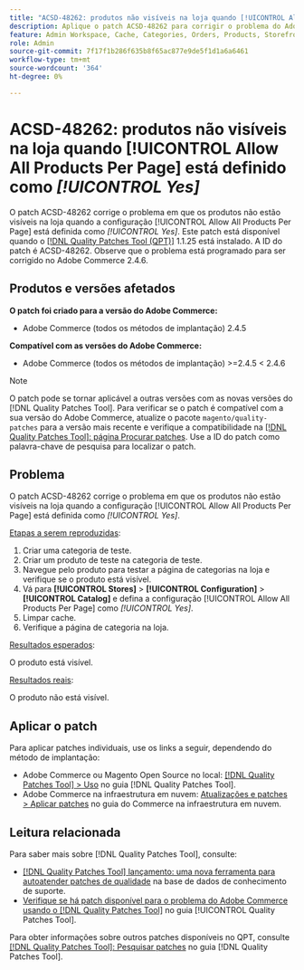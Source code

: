```yaml
---
title: "ACSD-48262: produtos não visíveis na loja quando [!UICONTROL Allow All Products Per Page] está definido como [!UICONTROL Yes]"
description: Aplique o patch ACSD-48262 para corrigir o problema do Adobe Commerce em que os produtos não estão visíveis na loja quando a configuração [!UICONTROL Allow All Products Per Page] está definida como [!UICONTROL Yes].
feature: Admin Workspace, Cache, Categories, Orders, Products, Storefront
role: Admin
source-git-commit: 7f17f1b286f635b8f65ac877e9de5f1d1a6a6461
workflow-type: tm+mt
source-wordcount: '364'
ht-degree: 0%

---
```


# ACSD-48262: produtos não visíveis na loja quando [!UICONTROL Allow All Products Per Page] está definido como *[!UICONTROL Yes]*

O patch ACSD-48262 corrige o problema em que os produtos não estão visíveis na loja quando a configuração [!UICONTROL Allow All Products Per Page] está definida como *[!UICONTROL Yes]*. Este patch está disponível quando o [[!DNL Quality Patches Tool (QPT)]](https://experienceleague.adobe.com/en/docs/commerce-knowledge-base/kb/announcements/commerce-announcements/magento-quality-patches-released-new-tool-to-self-serve-quality-patches) 1.1.25 está instalado. A ID do patch é ACSD-48262. Observe que o problema está programado para ser corrigido no Adobe Commerce 2.4.6.

## Produtos e versões afetados

**O patch foi criado para a versão do Adobe Commerce:**

* Adobe Commerce (todos os métodos de implantação) 2.4.5

**Compatível com as versões do Adobe Commerce:**

* Adobe Commerce (todos os métodos de implantação) >=2.4.5 &lt; 2.4.6

>[!NOTE]
>
>O patch pode se tornar aplicável a outras versões com as novas versões do [!DNL Quality Patches Tool]. Para verificar se o patch é compatível com a sua versão do Adobe Commerce, atualize o pacote `magento/quality-patches` para a versão mais recente e verifique a compatibilidade na [[!DNL Quality Patches Tool]: página Procurar patches](https://experienceleague.adobe.com/tools/commerce-quality-patches/index.html). Use a ID do patch como palavra-chave de pesquisa para localizar o patch.

## Problema

O patch ACSD-48262 corrige o problema em que os produtos não estão visíveis na loja quando a configuração [!UICONTROL Allow All Products Per Page] está definida como *[!UICONTROL Yes]*.

<u>Etapas a serem reproduzidas</u>:

1. Criar uma categoria de teste.
1. Criar um produto de teste na categoria de teste.
1. Navegue pelo produto para testar a página de categorias na loja e verifique se o produto está visível.
1. Vá para **[!UICONTROL Stores]** > **[!UICONTROL Configuration]** > **[!UICONTROL Catalog]** e defina a configuração [!UICONTROL Allow All Products Per Page] como *[!UICONTROL Yes]*.
1. Limpar cache.
1. Verifique a página de categoria na loja.

<u>Resultados esperados</u>:

O produto está visível.

<u>Resultados reais</u>:

O produto não está visível.

## Aplicar o patch

Para aplicar patches individuais, use os links a seguir, dependendo do método de implantação:

* Adobe Commerce ou Magento Open Source no local: [[!DNL Quality Patches Tool] > Uso](https://experienceleague.adobe.com/docs/commerce-operations/tools/quality-patches-tool/usage.html) no guia [!DNL Quality Patches Tool].
* Adobe Commerce na infraestrutura em nuvem: [Atualizações e patches > Aplicar patches](https://experienceleague.adobe.com/docs/commerce-cloud-service/user-guide/develop/upgrade/apply-patches.html) no guia do Commerce na infraestrutura em nuvem.


## Leitura relacionada

Para saber mais sobre [!DNL Quality Patches Tool], consulte:

* [[!DNL Quality Patches Tool] lançamento: uma nova ferramenta para autoatender patches de qualidade](https://experienceleague.adobe.com/en/docs/commerce-knowledge-base/kb/announcements/commerce-announcements/magento-quality-patches-released-new-tool-to-self-serve-quality-patches) na base de dados de conhecimento de suporte.
* [Verifique se há patch disponível para o problema do Adobe Commerce usando o  [!DNL Quality Patches Tool]](/help/tools/quality-patches-tool/patches-available-in-qpt/check-patch-for-magento-issue-with-magento-quality-patches.md) no guia [!UICONTROL Quality Patches Tool].


Para obter informações sobre outros patches disponíveis no QPT, consulte [[!DNL Quality Patches Tool]: Pesquisar patches](https://experienceleague.adobe.com/tools/commerce-quality-patches/index.html) no guia [!DNL Quality Patches Tool].
